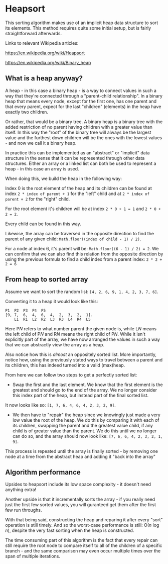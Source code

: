 # Heapsort
This sorting algorithm makes use of an implicit heap data structure to sort its elements. This method requires quite some initial setup, but is fairly straightforward afterwards.

Links to relevant Wikipedia articles:

https://en.wikipedia.org/wiki/Heapsort

https://en.wikipedia.org/wiki/Binary_heap

## What is a heap anyway?
A heap - in this case a binary heap - is a way to connect values in such a way that they're connected through a "parent-child relationship". In a binary heap that means every node, except for the first one, has one parent and that every parent, expect for the last "children" (elements) in the heap have exactly two children.

Or rather, that would be a binary tree. A binary heap is a binary tree with the added restriction of no parent having children with a greater value than itself. In this way the "root" of the binary tree will always be the largest value and the furthest down children will be the ones with the lowest values - and now we call it a binary heap.

In practice this can be implemented as an "abstract" or "implicit" data structure in the sense that it can be represented through other data structures. Either an array or a linked list can both be used to represent a heap - in this case an array is used.

When doing this, we build the heap in the following way:

Index 0 is the root element of the heap and its children can be found at index `2 * index of parent + 1` for the "left" child and at `2 * index of parent + 2` for the "right" child.

For the root element it's children will be at index `2 * 0 + 1 = 1` and `2 * 0 + 2 = 2`.

Every child can be found in this way.

Likewise, the array can be traversed in the opposite direction to find the parent of any given child: `Math.floor((index of child - 1) / 2)`.

For a node at index 6, it's parent will be: `Math.floor((6 - 1) / 2) = 2`. We can confirm that we can also find this relation from the opposite direction by using the previous formula to find a child index from a parent index: `2 * 2 + 2 = 6`

## From heap to sorted array
Assume we want to sort the random list: `[4, 2, 6, 9, 1, 4, 2, 3, 7, 6]`.

                                            
Converting it to a heap it would look like this:
    
    P1  P2  P3  P4  P5
    [9, 7,  6,  4,  6,  4,  2,  3,  2,  1].
        L1  R1  L2  R2  L3  R3  L4  R4  L5

Here P*N* refers to what number parent the given node is, while L*N* means the left child of P*N* and R*N* means the right child of P*N*. While it isn't explicitly part of the array, we have now arranged the values in such a way that we can abstractly view the array as a heap.

Also notice how this is _almost_ an oppositely sorted list. More importantly, notice how, using the previously stated ways to travel between a parent and its children, this has indeed turned into a valid (max)heap.

From here we can follow two steps to get a perfectly sorted list:
* Swap the first and the last element. We know that the first element is the greatest and should go to the end of the array. We no longer consider this index part of the heap, but instead part of the final sorted list.

It now looks like so: `[1, 7, 6, 4, 6, 4, 2, 3, 2, 9]`.

* We then have to "repair" the heap since we knowingly just made a very low value the root of the heap. We do this by comparing it with each of its children, swapping the parent and the greatest value child, if any child is of greater value than the parent. We do this until we no longer can do so, and the array should now look like: `[7, 6, 6, 4, 2, 3, 2, 1, 9]`.

This process is repeated until the array is finally sorted - by removing one node at a time from the abstract heap and adding it "back into the array"

## Algorithm performance
Upsides to heapsort include its low space complexity - it doesn't need anything extra!

Another upside is that it incrementally sorts the array - if you really need just the first few sorted values, you will guranteed get them after the first few run throughs.

With that being said, constructing the heap and reparing it after every "sort" operation is still timely. And so the worst-case performance is still: O(*n* log *n*), despite the very fast sorting when the heap is constructed.

The time consuming part of this algorithm is the fact that every repair can still require the root node to compare itself to all of the children of a specific branch - and the same comparison may even occur multiple times over the span of multiple iterations.